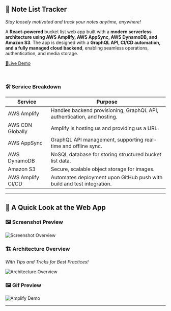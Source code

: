 ## 🎯 Note List Tracker

*Stay loosely motivated and track your notes anytime, anywhere!*    

A **React-powered** bucket list web app built with a **modern serverless architecture using AWS Amplify, AWS AppSync, AWS DynamoDB, and Amazon S3**. The app is designed with a **GraphQL API, CI/CD automation, and a fully managed cloud backend**, enabling seamless operations, authentication, and media storage. 

[🚀Live Demo](https://main.d1csowoyngmi4f.amplifyapp.com/)

<br> 

### 🛠 Service Breakdown

| Service             | Purpose                                                                 |
|---------------------|-------------------------------------------------------------------------|
| AWS Amplify         | Handles backend provisioning, GraphQL API, authentication, and hosting. |
| AWS CDN Globally    | Amplify is hosting us and providing us a URL.                           |
| AWS AppSync         | GraphQL API management, supporting real-time and offline sync.          |
| AWS DynamoDB        | NoSQL database for storing structured bucket list data.                 |
| Amazon S3           | Secure, scalable object storage for images.                             |
| AWS Amplify CI/CD   | Automates deployment upon GitHub push with build and test integration.  |

---

## 📝 A Quick Look at the Web App

### 🖼️ Screenshot Preview

![Screenshot Overview](Img/Amplify.jpeg)



### 🏗️ Architecture Overview  
*With Tips and Tricks for Best Practices!*

![Architecture Overview](Architecture/Architecture.jpeg)



### 🖼️ Gif Preview

![Amplify Demo](SimulationVideo/Amplify-React-FullStack.gif)

---



